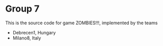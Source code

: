 Group 7
==================

This is the source code for game ZOMBIES!!!, implemented by the teams

* Debrecen1, Hungary
* Milano8, Italy